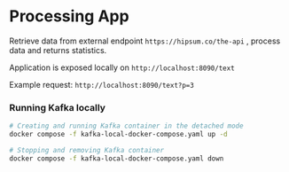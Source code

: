 # Processing App
Retrieve data from external endpoint ```https://hipsum.co/the-api``` , process data and returns statistics. 

Application is exposed locally on ```http://localhost:8090/text```

Example request: ```http://localhost:8090/text?p=3```

### Running Kafka locally

```sh
# Creating and running Kafka container in the detached mode
docker compose -f kafka-local-docker-compose.yaml up -d
```

```sh
# Stopping and removing Kafka container
docker compose -f kafka-local-docker-compose.yaml down
```


[//]: # (todo: add more details)